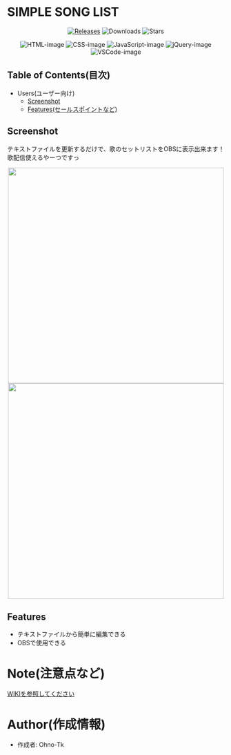 # SIMPLE SONG LIST

<!-- repo url. -->
[Releases]: https://img.shields.io/github/v/release/Ohno-Tk/OBS_SimpleSongList?logo=github
[Downloads]: https://img.shields.io/github/downloads/Ohno-Tk/OBS_SimpleSongList/total?logo=github
[Stars]: https://img.shields.io/github/stars/Ohno-Tk/OBS_SimpleSongList?style=social

<!-- development tool url. -->
[HTML-image]: https://img.shields.io/badge/-Html5-E34F26.svg?logo=html5&logoColor=white&style=flat
[CSS-image]: https://img.shields.io/badge/-Css3-1572B6.svg?logo=css3&style=flat
[JavaScript-image]: https://img.shields.io/badge/-Javascript-F7DF1E.svg?logo=javascript&logoColor=black
[jQuery-image]: https://img.shields.io/badge/Jquery-3.3.1-0769AD.svg?logo=jquery&style=flat
[VSCode-image]: https://img.shields.io/badge/-Visual%20studio%20code-007ACC.svg?logo=visualstudiocode&style=flat


<!-- badge. -->
<div align="center">

  <!-- repo info -->
  [![Releases]](https://github.com/Ohno-Tk/OBS_SimpleSongList/releases) ![Downloads] ![Stars]

  <!-- development tool -->
  ![HTML-image] ![CSS-image] ![JavaScript-image] ![jQuery-image] ![VSCode-image]
</div>

## Table of Contents(目次)
- Users(ユーザー向け)
  - [Screenshot](#screenshot)
  - [Features(セールスポイントなど)](#features)

## Screenshot
テキストファイルを更新するだけで、歌のセットリストをOBSに表示出来ます！  
歌配信使えるやーつですっ

<div align="center">
  <img width="500" src="https://user-images.githubusercontent.com/51406176/194074711-11f2df09-e8b6-4d8d-9e0b-522ea5bd7649.gif">
  <img width="500" src="https://user-images.githubusercontent.com/51406176/220805601-529c6da8-ebc6-4e28-ac2b-0cf347b0f06d.jpg">
</div>

## Features
- テキストファイルから簡単に編集できる
- OBSで使用できる

# Note(注意点など)
[WIKIを参照してください](https://github.com/Ohno-Tk/OBS_Simple_Song_List/wiki)

# Author(作成情報)
- 作成者: Ohno-Tk
